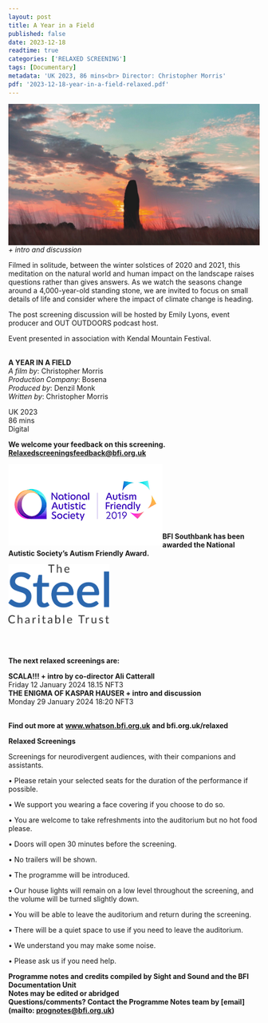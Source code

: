 ```yaml
---
layout: post
title: A Year in a Field
published: false
date: 2023-12-18
readtime: true
categories: ['RELAXED SCREENING']
tags: [Documentary]
metadata: 'UK 2023, 86 mins<br> Director: Christopher Morris'
pdf: '2023-12-18-year-in-a-field-relaxed.pdf'
---
```


<img style="float: left;" src="/img/year-in-a-field.jpeg"><br><br><br><br><br><br><br><br><br><br><br>

_+ intro and discussion_

Filmed in solitude, between the winter solstices of 2020 and 2021, this meditation on the natural world and human impact on the landscape raises questions rather than gives answers. As we watch the seasons change around a 4,000-year-old standing stone, we are invited to focus on small details of life and consider where the impact of climate change is heading. 

The post screening discussion will be hosted by Emily Lyons, event producer and OUT OUTDOORS podcast host.

Event presented in association with Kendal Mountain Festival.
<br><br>


**A YEAR IN A FIELD**  
_A film by_: Christopher Morris  
_Production Company_: Bosena   
_Produced by_: Denzil Monk  
_Written by_: Christopher Morris    

UK 2023  
86 mins  
Digital  


**We welcome your feedback on this screening. Relaxedscreeningsfeedback@bfi.org.uk**


<img style="float: left;" src="/img/autistic_society.png"><br><br><br><br><br><br><br><br>
**BFI Southbank has been awarded the National Autistic Society’s Autism Friendly Award.**

<img style="float: left;" src="/img/steel-charitable-trust-logo-01.jpg" width="40%" height="40%"><br><br><br><br><br><br><br><br><br><br>

**The next relaxed screenings are:**  

**SCALA!!! + intro by co-director Ali Catterall**  
Friday 12 January 2024 18.15 NFT3  
**THE ENIGMA OF KASPAR HAUSER + intro and discussion**  
Monday 29 January 2024 18:20 NFT3  
<br>


**Find out more at**
**www.whatson.bfi.org.uk**
**and bfi.org.uk/relaxed**


**Relaxed Screenings**

Screenings for neurodivergent audiences, with their companions and assistants.

• Please retain your selected seats for the duration of the performance if possible.

• We support you wearing a face covering if you choose to do so.

• You are welcome to take refreshments into the auditorium but no hot food please.

• Doors will open 30 minutes before the screening.

• No trailers will be shown.

• The programme will be introduced.

• Our house lights will remain on a low level throughout the screening, and the volume will be turned slightly down.

• You will be able to leave the auditorium and return during the screening.

• There will be a quiet space to use if you need to leave the auditorium.

• We understand you may make some noise.

• Please ask us if you need help.
<BR>


**Programme notes and credits compiled by Sight and Sound and the BFI Documentation Unit  
Notes may be edited or abridged  
Questions/comments? Contact the Programme Notes team by [email](mailto: prognotes@bfi.org.uk)**
<!--stackedit_data:
eyJoaXN0b3J5IjpbMTkwNzY1NjEwNV19
-->
